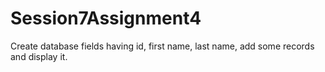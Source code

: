 # Session7Assignment4

Create database fields having id, first name, last name, add some records and display it.


